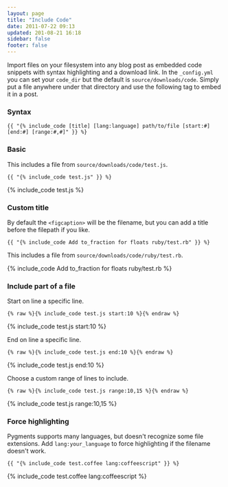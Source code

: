 ```yaml
---
layout: page
title: "Include Code"
date: 2011-07-22 09:13
updated: 201-08-21 16:18
sidebar: false
footer: false
---
```


Import files on your filesystem into any blog post as embedded code snippets with syntax highlighting and a download link.
In the `_config.yml` you can set your `code_dir` but the default is `source/downloads/code`. Simply put a file anywhere under that directory and
use the following tag to embed it in a post.

### Syntax

    {{ "{% include_code [title] [lang:language] path/to/file [start:#] [end:#] [range:#,#]" }} %}

### Basic
This includes a file from `source/downloads/code/test.js`.

    {{ "{% include_code test.js" }} %}

{% include_code test.js %}

### Custom title
By default the `<figcaption>` will be the filename, but you can add a title before the filepath if you like.

    {{ "{% include_code Add to_fraction for floats ruby/test.rb" }} %}

This includes a file from `source/downloads/code/ruby/test.rb`.

{% include_code Add to_fraction for floats ruby/test.rb %}

### Include part of a file

Start on line a specific line.

    {% raw %}{% include_code test.js start:10 %}{% endraw %}

{% include_code test.js start:10 %}

End on line a specific line.

    {% raw %}{% include_code test.js end:10 %}{% endraw %}

{% include_code test.js end:10 %}

Choose a custom range of lines to include.

    {% raw %}{% include_code test.js range:10,15 %}{% endraw %}

{% include_code test.js range:10,15 %}

### Force highlighting

Pygments supports many languages, but doesn't recognize some file extensions.
Add `lang:your_language` to force highlighting if the filename doesn't work.

    {{ "{% include_code test.coffee lang:coffeescript" }} %}

{% include_code test.coffee lang:coffeescript %}

